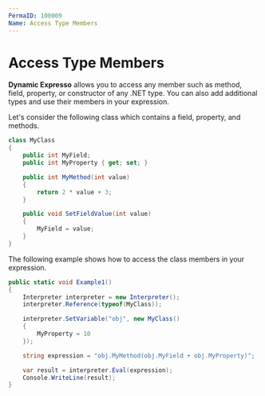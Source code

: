 ```yaml
---
PermaID: 100009
Name: Access Type Members
---
```


# Access Type Members

**Dynamic Expresso** allows you to access any member such as method, field, property, or constructor of any .NET type. You can also add additional types and use their members in your expression.

Let's consider the following class which contains a field, property, and methods.

```csharp
class MyClass
{
    public int MyField;
    public int MyProperty { get; set; }

    public int MyMethod(int value)
    {
        return 2 * value + 3;
    }

    public void SetFieldValue(int value)
    {
        MyField = value;
    }
}
```

The following example shows how to access the class members in your expression.
 
```csharp
public static void Example1()
{
    Interpreter interpreter = new Interpreter();
    interpreter.Reference(typeof(MyClass));

    interpreter.SetVariable("obj", new MyClass()
    {
        MyProperty = 10
    });

    string expression = "obj.MyMethod(obj.MyField + obj.MyProperty)";

    var result = interpreter.Eval(expression);
    Console.WriteLine(result);
}
```
